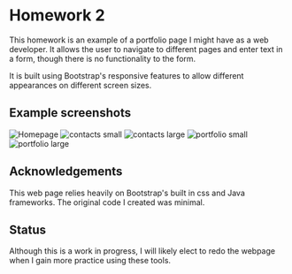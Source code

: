 # Homework 2

This homework is an example of a portfolio page I might have as a web developer.  It allows the user to navigate to different pages and enter text in a form, though there is no functionality to the form.

It is built using Bootstrap's responsive features to allow different appearances on different screen sizes.

## Example screenshots

![Homepage](/assets/images/homepage.png)
![contacts small](/assets/images/contact-sm.png)
![contacts large](/assets/images/contact-lg.png)
![portfolio small](/assets/images/portfolio-sm.png)
![portfolio large](/assets/images/portfolio-lg.png)

## Acknowledgements

This web page relies heavily on Bootstrap's built in css and Java frameworks.  The original code I created was minimal.


## Status

Although this is a work in progress, I will likely elect to redo the webpage when I gain more practice using these tools.